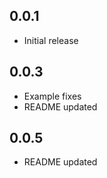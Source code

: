 ## 0.0.1
  
* Initial release

## 0.0.3

* Example fixes
* README updated

## 0.0.5

* README updated